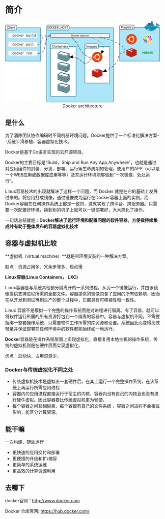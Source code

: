 # 简介

<div align='center'>
    <img src='./imgs/Docker/architecture.svg' width='800px'>
    Docker architecture
</div>

## 是什么

为了消除团队协作编码时不同机器环境问题，Docker提供了一个标准化解决方案--系统平滑移植、容器虚拟化技术。

Docker是基于Go语言实现的云开源项目。

Docker的主要目标是“Build，Ship and Run Any App,Anywhere”，也就是通过对应用组件的封装、分发、部署、运行等生命周期的管理，使用户的APP（可以是一个WEB应用或数据库应用等等）及其运行环境能够做到“一次镜像，处处运行”。

Linux容器技术的出现就解决了这样一个问题，而 Docker 就是在它的基础上发展过来的。将应用打成镜像，通过镜像成为运行在Docker容器上面的实例，而 Docker容器在任何操作系统上都是一致的，这就实现了跨平台、跨服务器。只需要一次配置好环境，换到别的机子上就可以一键部署好，大大简化了操作。

一句话总结就是：**Docker解决了运行环境和配置问题的软件容器，方便做持续集成并有助于整体发布的容器虚拟化技术**

## 容器与虚拟机比较

**虚拟机（virtual machine）**就是带环境安装的一种解决方案。

缺点：资源占用多、冗余步骤多、启动慢

**Linux容器(Linux Containers， LXC)**

Linux容器是与系统其他部分隔离开的一系列进程，从另一个镜像运行，并由该镜像提供支持进程所需的全部文件。容器提供的镜像包含了应用的所有依赖项，因而在从开发到测试再到生产的整个过程中，它都具有可移植性和一致性。

Linux 容器不是模拟一个完整的操作系统而是对进程进行隔离。有了容器，就可以将软件运行所需的所有资源打包到一个隔离的容器中。容器与虚拟机不同，不需要捆绑一整套操作系统，只需要软件工作所需的库资源和设置。系统因此而变得高效轻量并保证部署在任何环境中的软件都能始终如一地运行。

**Docker**容器是在操作系统层面上实现虚拟化，直接复用本地主机的操作系统，传统的虚拟机则是在硬件层面实现虚拟化。

优点：启动快、占用资源少。

### Docker与传统虚拟化不同之处

- 传统虚拟机技术是虚拟出一套硬件后，在其上运行一个完整操作系统，在该系统上再运行所需应用进程
- 容器内的应用进程直接运行于宿主的内核，容器内没有自己的内核且也没有进行硬件虚拟。因此容器要比传统虚拟机更为轻便。
- 每个容器之间互相隔离，每个容器有自己的文件系统 ，容器之间进程不会相互影响，能区分计算资源。

## 能干嘛

一次构建、随处运行：

- 更快速的应用交付和部署
- 更便捷的升级和扩/缩容
- 更简单的系统运维
- 更高效的计算资源利用

## 去哪下

docker官网：http://www.docker.com

Docker 仓库官网: https://hub.docker.com/